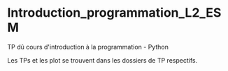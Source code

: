 # Introduction_programmation_L2_ESM
TP dû cours d'introduction à la programmation - Python

Les TPs et les plot se trouvent dans les dossiers de TP respectifs. 
